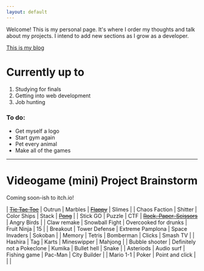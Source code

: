 ```yaml
---
layout: default
---
```


Welcome! This is my personal page. It's where I order my thoughts and talk about my projects. I intend to add new sections as I grow as a developer.

[This is my blog](./blog.html)

# Currently up to

1. Studying for finals
1. Getting into web development
1. Job hunting


### To do:
* Get myself a logo
* Start gym again
* Pet every animal
* Make all of the games

* * *

# Videogame (mini) Project Brainstorm
Coming soon-ish to itch.io!

| [~~Tic Tac Toe~~](https://natvalentine.itch.io/tic-tac-toe)  | Outrun | Marbles | [~~Flappy~~](https://natvalentine.itch.io/flappy-worm) | Slimes |
| Chaos Faction | Shitter | Color Ships | Stack | [~~Pong~~](https://natvalentine.itch.io/pong) |
| Stick GO | Puzzle | CTF | [~~Rock, Paper, Scissors~~](https://natvalentine.itch.io/rock-paper-scissors) | Angry Birds |
| Claw remake | Snowball Fight | Overcooked for drunks | Fruit Ninja | 15 |
| Breakout | Tower Defense | Extreme Pamplona | Space Invaders | Sokoban |
| Memory | Tetris | Bomberman | Clicks | Smash TV |
| Hashira | Tag | Karts | Mineswipper | Mahjong |
| Bubble shooter | Definitely not a Pokeclone | Kumika | Bullet hell | Snake |
| Asteriods | Audio surf | Fishing game | Pac-Man | City Builder |
| Mario 1-1 | Poker | Point and click |  |  |
